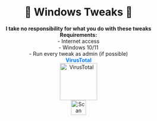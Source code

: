 <h1 align="center">🚀 Windows Tweaks 🚀</h1>

<p align="center" style="margin-bottom: 0;">
  <strong>I take no responsibility for what you do with these tweaks</strong>
</p>

<p align="center" style="margin-top: 0; margin-bottom: 0;">
  <strong>Requirements:</strong><br>
  - Internet access<br>
  - Windows 10/11<br>
  - Run every tweak as admin (if possible)
</p>

<div align="center" style="margin: 0; padding: 0;">
  <span style="color: #007bff;"><strong>VirusTotal</strong></span>
  <br>
  <a href="https://www.virustotal.com/gui/file/4b2d66c59cee4a8e774a5bdf462853b8f8b09d8760b8ef47fe5ab0b3e22ba2d3" target="_blank">
    <img src="https://www.trustradius.com/_next/image?url=https%3A%2F%2Fmedia.trustradius.com%2Fproduct-logos%2FqZ%2FAJ%2FRAT0RK7MQK2V-180x180.PNG&w=128&q=75" alt="VirusTotal" style="width: 100px; height: auto;">
  </a>
  <br>
  <img src="https://github.com/kubsonxtm/website/blob/main/scan.png?raw=true" alt="Scan Count" style="width: 40px; height: auto; max-width: 100px; max-height: 100px; margin-top: 0;">
</div>
